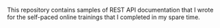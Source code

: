 This repository contains samples of REST API documentation that I wrote for the self-paced online trainings that I completed in my spare time.
